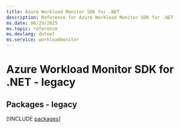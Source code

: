 ```yaml
---
title: Azure Workload Monitor SDK for .NET
description: Reference for Azure Workload Monitor SDK for .NET
ms.date: 06/23/2025
ms.topic: reference
ms.devlang: dotnet
ms.service: workloadmonitor
---
```

# Azure Workload Monitor SDK for .NET - legacy
## Packages - legacy
[!INCLUDE [packages](workload-monitor-index.md)]